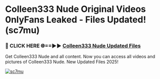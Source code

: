 # Colleen333 Nude Original Videos 0nlyFans Leaked - Files Updated! (sc7mu)

<h3>🔴 CLICK HERE 🌐==►► <a href="https://tinyurl.com/52m3yx9h" rel="nofollow">Colleen333 Nude Updated Files</a></h3>

Get Colleen333 Nude and all content. Now you can access all videos and pictures of Colleen333 Nude. New Updated Files 2025!

[![sc7mu](https://i.imgur.com/TnHtlc8.gif)](https://tinyurl.com/52m3yx9h)
